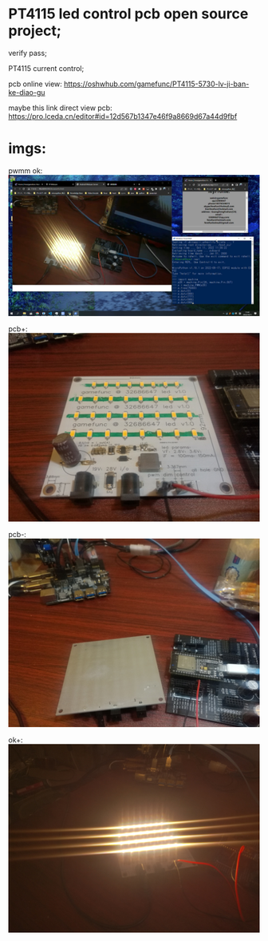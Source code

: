 # PT4115 led control pcb open source project;

verify pass;

PT4115 current control;



pcb online view: https://oshwhub.com/gamefunc/PT4115-5730-lv-ji-ban-ke-diao-gu

maybe this link direct view pcb: https://pro.lceda.cn/editor#id=12d567b1347e46f9a8669d67a44d9fbf



# imgs:

pwmm ok:
![image](https://raw.githubusercontent.com/gamefunc/PT4115---5730-led-control---open-pcb-/main/imgs/pwm.jpg)

pcb+:
![image](https://raw.githubusercontent.com/gamefunc/PT4115---5730-led-control---open-pcb-/main/imgs/pcb%2B.jpg)

pcb-:
![image](https://raw.githubusercontent.com/gamefunc/PT4115---5730-led-control---open-pcb-/main/imgs/pcb-.jpg)

ok+:
![image](https://raw.githubusercontent.com/gamefunc/PT4115---5730-led-control---open-pcb-/main/imgs/ok.jpg)


